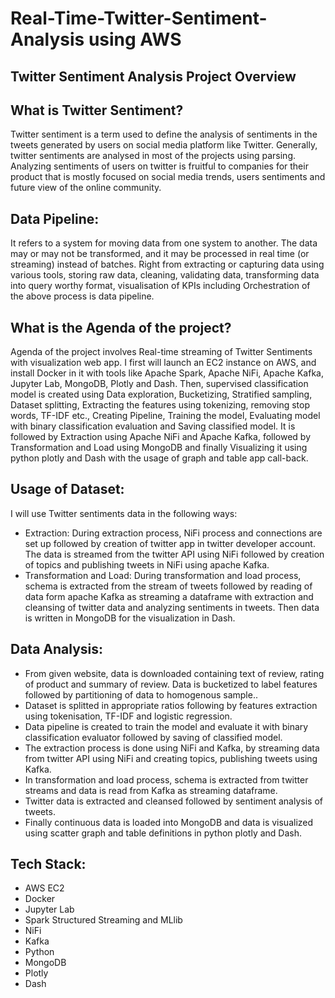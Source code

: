 # Real-Time-Twitter-Sentiment-Analysis using AWS
## Twitter Sentiment Analysis Project Overview
## What is Twitter Sentiment?
Twitter sentiment is a term used to define the analysis of sentiments in the tweets generated by users on social media platform like Twitter. Generally, twitter sentiments are analysed in most of the projects using parsing. Analyzing sentiments of users on twitter is fruitful to companies for their product that is mostly focused on social media trends, users sentiments and future view of the online community.
## Data Pipeline:
It refers to a system for moving data from one system to another. The data may or may not be transformed, and it may be processed in real time (or streaming) instead of batches. Right from extracting or capturing data using various tools, storing raw data, cleaning, validating data, transforming data into query worthy format, visualisation of KPIs including Orchestration of the above process is data pipeline.
## What is the Agenda of the project?
Agenda of the project involves Real-time streaming of Twitter Sentiments with visualization web app. I first will launch an EC2 instance on AWS, and install Docker in it with tools like Apache Spark, Apache NiFi, Apache Kafka, Jupyter Lab, MongoDB, Plotly and Dash. Then, supervised classification model is created using Data exploration, Bucketizing, Stratified sampling, Dataset splitting, Extracting the features using tokenizing, removing stop words, TF-IDF etc., Creating Pipeline, Training the model, Evaluating model with binary classification evaluation and Saving classified model. It is followed by Extraction using Apache NiFi and Apache Kafka, followed by Transformation and Load using MongoDB and finally Visualizing it using python plotly and Dash with the usage of graph and table app call-back.
## Usage of Dataset:
I will use Twitter sentiments data in the following ways:
- Extraction: During extraction process, NiFi process and connections are set up followed by creation of twitter app in twitter developer account. The data is streamed from the twitter API using NiFi followed by creation of topics and publishing tweets in NiFi using apache Kafka.
- Transformation and Load: During transformation and load process, schema is extracted from the stream of tweets followed by reading of data form apache Kafka as streaming a dataframe with extraction and cleansing of twitter data and analyzing sentiments in tweets. Then data is written in MongoDB for the visualization in Dash.
## Data Analysis:
- From given website, data is downloaded containing text of review, rating of product and summary of review. Data is bucketized to label features followed by partitioning of data to homogenous sample..
- Dataset is splitted in appropriate ratios following by features extraction using tokenisation, TF-IDF and logistic regression.
- Data pipeline is created to train the model and evaluate it with binary classification evaluator followed by saving of classified model.
- The extraction process is done using NiFi and Kafka, by streaming data from twitter API using NiFi and creating topics, publishing tweets using Kafka.
- In transformation and load process, schema is extracted from twitter streams and data is read from Kafka as streaming dataframe.
- Twitter data is extracted and cleansed followed by sentiment analysis of tweets.
- Finally continuous data is loaded into MongoDB and data is visualized using scatter graph and table definitions in python plotly and Dash.
## Tech Stack: 
- AWS EC2
- Docker
- Jupyter Lab
- Spark Structured Streaming and MLlib
- NiFi
- Kafka
- Python
- MongoDB
- Plotly
- Dash
